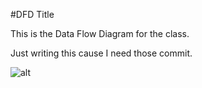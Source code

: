 #DFD Title

This is the Data Flow Diagram for the class. 

Just writing this cause I need those commit.

![alt](https://cloud.githubusercontent.com/assets/21317448/18144672/5af55462-6f8d-11e6-9433-4b68591bfa4e.png)
